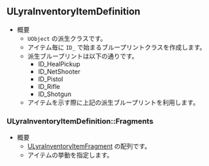 ## ULyraInventoryItemDefinition

* 概要
	* `UObject` の派生クラスです。
	* アイテム毎に `ID_` で始まるブループリントクラスを作成します。
	* 派生ブループリントは以下の通りです。
		* ID_HealPickup
		* ID_NetShooter
		* ID_Pistol
		* ID_Rifle
		* ID_Shotgun
	* アイテムを示す際に上記の派生ブループリントを利用します。

### ULyraInventoryItemDefinition::Fragments

* 概要
	* [ULyraInventoryItemFragment] の配列です。
	* アイテムの挙動を指定します。



<!--- ページ内のリンク --->

<!--- 自前の画像へのリンク --->

<!--- generated --->
[ULyraInventoryItemFragment]: ../../Lyra/Inventory/ULyraInventoryItemFragment.md#ulyrainventoryitemfragment

